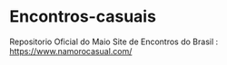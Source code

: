 # Encontros-casuais
Repositorio Oficial do Maio Site de Encontros do Brasil : https://www.namorocasual.com/
